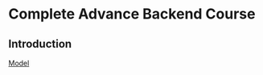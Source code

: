 # Complete Advance Backend Course

## Introduction

[Model](https://app.eraser.io/workspace/YtPqZ1VogxGy1jzIDkzj)
